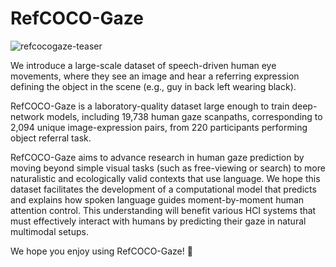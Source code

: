 # RefCOCO-Gaze

![refcocogaze-teaser](https://drive.google.com/uc?export=view&id=1U67rmU4MLBOCc9ASAnIttwlZhXdwPoUN)

We introduce a large-scale dataset of speech-driven human eye movements, where they see an image and hear a referring expression defining the object in the scene (e.g., guy in back left wearing black). 

RefCOCO-Gaze is a laboratory-quality dataset large enough to train deep-network models, including 19,738 human gaze scanpaths, corresponding to 2,094 unique image-expression pairs, from 220 participants performing object referral task.

RefCOCO-Gaze aims to advance research in human gaze prediction by moving beyond simple visual tasks (such as free-viewing or search) to more naturalistic and ecologically valid contexts that use language. We hope this dataset facilitates the development of a computational model that predicts and explains how spoken language guides moment-by-moment human attention control. This understanding will benefit various HCI systems that must effectively interact with humans by predicting their gaze in natural multimodal setups.

We hope you enjoy using RefCOCO-Gaze! 🎉
